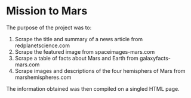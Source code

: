 # Mission to Mars

The purpose of the project was to:
1) Scrape the title and summary of a news article from redplanetscience.com
2) Scrape the featured image from spaceimages-mars.com
3) Scrape a table of facts about Mars and Earth from galaxyfacts-mars.com
4) Scrape images and descriptions of the four hemisphers of Mars from marshemispheres.com

The information obtained was then compiled on a singled HTML page.
